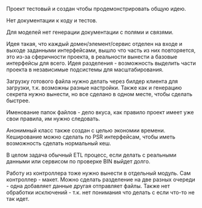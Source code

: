 Проект тестовый и создан чтобы продемонстрировать общую идею.

Нет документации к коду и тестов.

Для моделей нет генерации документации с полями и связями.

Идея такая, что каждый домен/элемент/сервис отделен на входе и выходе заданными интерфейсами,
вышло что часть из них повторяется, это из-за сферичности проекта, в реальности вынести а базовые интерфейсы для всего.
Идея разделения - возможность выделить части проекта в независимые подсистемы для масштабирования.

Загрузку готового файла нужно делать через билдер клиента для загрузки, т.к. возможны разные настройки.
Также как и генерацию секрета нужно вынести, но все сделано в одном месте, чтобы сделать быстрее.

Именование папок файлов - дело вкуса, как правило проект имеет уже свои правила, им нужно следовать.

Анонимный класс также создан с целью экономии времени.
Кеширование можно сделать по PSR интерфейсам, чтобы иметь возможность сделать нормальный кеш.

В целом задача обычный ETL процесс, если делать с реальными данными или сервисом по проверке BIN выйдет долго.

Работу из контроллера тоже нужно вынести в отдельный модуль. Сам контроллер - макет.
Можно сделать разделение на две разных очереди - одна добавляет данные другая отправляет файлы.
Также нет обработки исключений - т.к. нет понимания что делать с если что-то не так идет.
